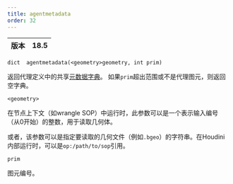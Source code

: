 ```yaml
---
title: agentmetadata
order: 32
---
```


| 版本 | 18.5 |
| --- | --- |

`dict  agentmetadata(<geometry>geometry, int prim)`

返回代理定义中的共享[元数据字典](../../crowds/agents.html#metadata)。
如果`prim`超出范围或不是代理图元，则返回空字典。

`<geometry>`

在节点上下文（如wrangle SOP）中运行时，此参数可以是一个表示输入编号（从0开始）的整数，用于读取几何体。

或者，该参数可以是指定要读取的几何文件（例如`.bgeo`）的字符串。在Houdini内部运行时，可以是`op:/path/to/sop`引用。

`prim`

图元编号。
